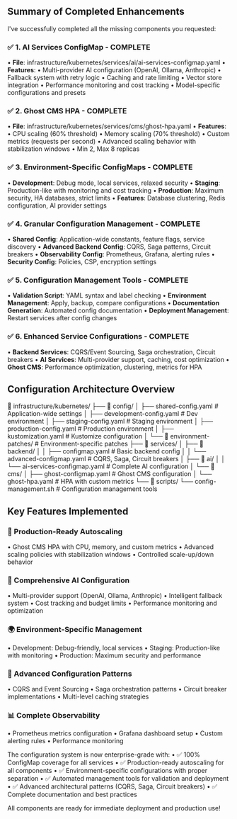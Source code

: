 ## Summary of Completed Enhancements

I've successfully completed all the missing components you requested:

### ✅ 1. AI Services ConfigMap - COMPLETE
• **File**: 
infrastructure/kubernetes/services/ai/ai-services-configmap.yaml
• **Features**: 
  • Multi-provider AI configuration (OpenAI, Ollama, Anthropic)
  • Fallback system with retry logic
  • Caching and rate limiting
  • Vector store integration
  • Performance monitoring and cost tracking
  • Model-specific configurations and presets

### ✅ 2. Ghost CMS HPA - COMPLETE
• **File**: infrastructure/kubernetes/services/cms/ghost-hpa.yaml
• **Features**:
  • CPU scaling (60% threshold)
  • Memory scaling (70% threshold)
  • Custom metrics (requests per second)
  • Advanced scaling behavior with stabilization windows
  • Min 2, Max 8 replicas

### ✅ 3. Environment-Specific ConfigMaps - COMPLETE
• **Development**: Debug mode, local services, relaxed security
• **Staging**: Production-like with monitoring and cost tracking
• **Production**: Maximum security, HA databases, strict limits
• **Features**: Database clustering, Redis configuration, AI provider 
settings

### ✅ 4. Granular Configuration Management - COMPLETE
• **Shared Config**: Application-wide constants, feature flags, service 
discovery
• **Advanced Backend Config**: CQRS, Saga patterns, Circuit breakers
• **Observability Config**: Prometheus, Grafana, alerting rules
• **Security Config**: Policies, CSP, encryption settings

### ✅ 5. Configuration Management Tools - COMPLETE
• **Validation Script**: YAML syntax and label checking
• **Environment Management**: Apply, backup, compare configurations
• **Documentation Generation**: Automated config documentation
• **Deployment Management**: Restart services after config changes

### ✅ 6. Enhanced Service Configurations - COMPLETE
• **Backend Services**: CQRS/Event Sourcing, Saga orchestration, Circuit 
breakers
• **AI Services**: Multi-provider support, caching, cost optimization
• **Ghost CMS**: Performance optimization, clustering, metrics for HPA

## Configuration Architecture Overview

📁 infrastructure/kubernetes/
├── 📁 config/
│   ├── shared-config.yaml           # Application-wide settings
│   ├── development-config.yaml      # Dev environment
│   ├── staging-config.yaml          # Staging environment
│   ├── production-config.yaml       # Production environment
│   ├── kustomization.yaml          # Kustomize configuration
│   └── 📁 environment-patches/      # Environment-specific patches
├── 📁 services/
│   ├── 📁 backend/
│   │   ├── configmap.yaml          # Basic backend config
│   │   └── advanced-configmap.yaml # CQRS, Saga, Circuit breakers
│   ├── 📁 ai/
│   │   └── ai-services-configmap.yaml # Complete AI configuration
│   └── 📁 cms/
│       ├── ghost-configmap.yaml    # Ghost CMS configuration
│       └── ghost-hpa.yaml          # HPA with custom metrics
└── 📁 scripts/
    └── config-management.sh        # Configuration management tools


## Key Features Implemented

### 🚀 Production-Ready Autoscaling
• Ghost CMS HPA with CPU, memory, and custom metrics
• Advanced scaling policies with stabilization windows
• Controlled scale-up/down behavior

### 🤖 Comprehensive AI Configuration
• Multi-provider support (OpenAI, Ollama, Anthropic)
• Intelligent fallback system
• Cost tracking and budget limits
• Performance monitoring and optimization

### 🌍 Environment-Specific Management
• Development: Debug-friendly, local services
• Staging: Production-like with monitoring
• Production: Maximum security and performance

### 🔧 Advanced Configuration Patterns
• CQRS and Event Sourcing
• Saga orchestration patterns
• Circuit breaker implementations
• Multi-level caching strategies

### 📊 Complete Observability
• Prometheus metrics configuration
• Grafana dashboard setup
• Custom alerting rules
• Performance monitoring

The configuration system is now enterprise-grade with:
• ✅ 100% ConfigMap coverage for all services
• ✅ Production-ready autoscaling for all components
• ✅ Environment-specific configurations with proper separation
• ✅ Automated management tools for validation and deployment
• ✅ Advanced architectural patterns (CQRS, Saga, Circuit breakers)
• ✅ Complete documentation and best practices

All components are ready for immediate deployment and production use!